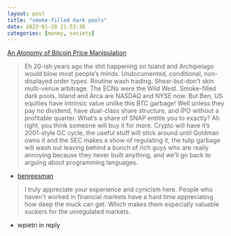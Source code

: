 ```yaml
---
layout: post
title: "smoke-filled dark pools"
date: 2022-01-20 21:53:38
categories: [money, society]
---
```


[An Atonomy of Bitcoin Price Manipulation](https://www.singlelunch.com/2022/01/09/an-anatomy-of-bitcoin-price-manipulation/)

> Eh 20-ish years ago the shit happening on Island and Archipelago would blow most people’s minds. Undocumented, conditional, non-displayed order types. Routine wash trading. Shear-but-don’t skin multi-venue arbitrage. The ECNs were the Wild West. Smoke-filled dark pools.
Island and Arca are NASDAQ and NYSE now.
But Ben, US equities have intrinsic value unlike this BTC garbage! Well unless they pay no dividend, have dual-class share structure, and IPO without a profitable quarter. What’s a share of SNAP entitle you to exactly? Ah right, you think someone will buy it for more.
Crypto will have it’s 2001-style GC cycle, the useful stuff will stick around until Goldman owns it and the SEC makes a show of regulating it, the tulip garbage will wash out leaving behind a bunch of rich guys who are really annoying because they never built anything, and we’ll go back to arguing about programming languages.
- [benreesman](https://news.ycombinator.com/item?id=29966533)


<!--break-->

> I truly appreciate your experience and cynicism here. People who haven't worked in financial markets have a hard time appreciating how deep the muck can get. Which makes them especially valuable suckers for the unregulated markets.
- wpietri in reply
